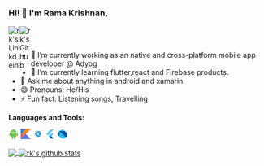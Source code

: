 ### Hi! 👋 I'm Rama Krishnan,

<a href="https://www.linkedin.com/in/rama-krishnan-lakshmana-perumal-2ba9a4aa/">
  <img align="left" alt="rk's Linkdein" width="22px" src="https://cdn.jsdelivr.net/npm/simple-icons@v3/icons/linkedin.svg" />
</a>
<a href="https://github.com/iamrama">
  <img align="left" alt="rk's Github" width="22px" src="https://cdn.jsdelivr.net/npm/simple-icons@v3/icons/github.svg" />
</a>

<br/>
<br/>

- 🔭 I’m currently working as an native and cross-platform mobile app developer @ Adyog
- 🌱 I’m currently learning flutter,react and Firebase products.
- 💬 Ask me about anything in android and xamarin
- 😄 Pronouns: He/His
- ⚡ Fun fact: Listening songs, Travelling

**Languages and Tools:** 

<code><img height="20" src="https://raw.githubusercontent.com/github/explore/80688e429a7d4ef2fca1e82350fe8e3517d3494d/topics/android/android.png"></code>
<code><img height="20" src="https://raw.githubusercontent.com/github/explore/80688e429a7d4ef2fca1e82350fe8e3517d3494d/topics/kotlin/kotlin.png"></code>
<code><img height="20" src="https://raw.githubusercontent.com/github/explore/80688e429a7d4ef2fca1e82350fe8e3517d3494d/topics/xamarin/xamarin.png"></code>
<code><img height="20" src="https://raw.githubusercontent.com/github/explore/80688e429a7d4ef2fca1e82350fe8e3517d3494d/topics/flutter/flutter.png"></code>
<code><img height="20" src="https://raw.githubusercontent.com/github/explore/80688e429a7d4ef2fca1e82350fe8e3517d3494d/topics/dart/dart.png"></code>  



<a href="https://github.com/iamrama">
  <img align="center" src="https://github-readme-stats.vercel.app/api/top-langs/?username=rkk027&theme=light&hide_langs_below=1" />
</a>

<a href="https://github.com/iamrama">
 <img align="center" src="https://github-readme-stats.vercel.app/api?username=iamrama&show_icons=true&theme=light&line_height=27" alt="rk's github stats"/>

<!--
**rkk027/rkk027** is a ✨ _special_ ✨ repository because its `README.md` (this file) appears on your GitHub profile.

Here are some ideas to get you started:


-->
